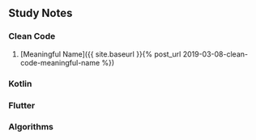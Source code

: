 ## Study Notes

### Clean Code
1.  [Meaningful Name]({{ site.baseurl }}{% post_url 2019-03-08-clean-code-meaningful-name %})
### Kotlin
### Flutter
### Algorithms
